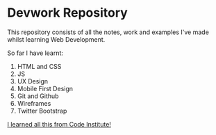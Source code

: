 # Devwork Repository
 
This repository consists of all the notes, work and examples I've made whilst learning Web Development.

So far I have learnt:

1. HTML and CSS
2. JS
3. UX Design
4. Mobile First Design
5. Git and Github
6. Wireframes
7. Twitter Bootstrap
 
[I learned all this from Code Institute!](http://codeinstitute.net)
